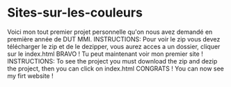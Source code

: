 # Sites-sur-les-couleurs
Voici mon tout premier projet personnelle qu'on nous avez demandé en première année de DUT MMI.
INSTRUCTIONS:
Pour voir le zip vous devez télécharger le zip et de le dezipper, vous aurez acces a un dossier,
cliquer sur le index.html
BRAVO ! Tu peut maintenant voir mon premier site !
INSTRUCTIONS:
To see the project you must download the zip and dezip the project, then you can click on index.html
CONGRATS ! You can now see my firt website ! 
